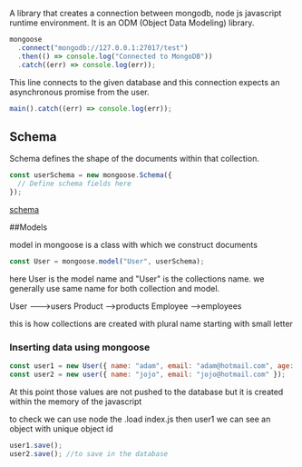 A library that creates a connection between mongodb, node js javascript runtime environment.
It is an ODM (Object Data Modeling) library.

```javascript
mongoose
  .connect("mongodb://127.0.0.1:27017/test")
  .then(() => console.log("Connected to MongoDB"))
  .catch((err) => console.log(err));
```

This line connects to the given database and this connection expects an asynchronous promise from the user.

```javascript
main().catch((err) => console.log(err));
```

## Schema

Schema defines the shape of the documents within that collection.

```javascript
const userSchema = new mongoose.Schema({
  // Define schema fields here
});
```

[schema](mongoose.md)

##Models

model in mongoose is a class with which we construct documents

```javascript
const User = mongoose.model("User", userSchema);
```

here User is the model name and "User" is the collections name.
we generally use same name for both collection and model.

User --->users
Product -->products
Employee -->employees

this is how collections are created with plural name starting with small letter

### Inserting data using mongoose

```javascript
const user1 = new User({ name: "adam", email: "adam@hotmail.com", age: 45 });
const user2 = new user({ name: "jojo", email: "jojo@hotmail.com" });
```

At this point those values are not pushed to the database but it is created within the memory of the javascript

to check we can use node
the .load index.js
then user1
we can see an object with unique object id

```javascript
user1.save();
user2.save(); //to save in the database
```
